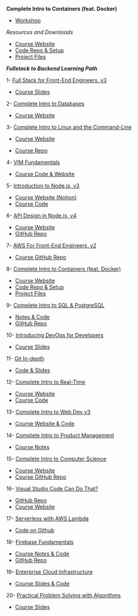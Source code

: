 **Complete Intro to Containers (feat. Docker)**

-   [Workshop](https://frontendmasters.com/courses/complete-intro-containers)

_Resources and Downloads_

-   [Course Website](https://btholt.github.io/complete-intro-to-containers)
-   [Code Repo & Setup](https://github.com/btholt/complete-intro-to-containers)
-   [Project Files](https://github.com/btholt/projects-for-complete-intro-to-containers)

**_Fullstack to Backend Learning Path_**

1- [Full Stack for Front-End Engineers, v3](https://frontendmasters.com/courses/fullstack-v3/)

-   [Course Slides](https://static.frontendmasters.com/assets/courses/2023-04-18-fullstack-v3/fullstack-v3-slides.pdf)

2- [Complete Intro to Databases](https://frontendmasters.com/courses/databases/)

-   [Course Website](https://btholt.github.io/complete-intro-to-databases/)

3- [Complete Intro to Linux and the Command-Line](https://frontendmasters.com/courses/linux-command-line/)

-   [Course Website](https://btholt.github.io/complete-intro-to-linux-and-the-cli/)

-   [Course Repo](https://github.com/btholt/complete-intro-to-linux-and-the-cli)

4- [VIM Fundamentals](https://frontendmasters.com/courses/vim-fundamentals/)

-   [Course Code & Website](https://theprimeagen.github.io/vim-fundamentals/)

5- [Introduction to Node.js, v3](https://frontendmasters.com/courses/node-js-v3/)

-   [Course Website (Notion)](https://scottmoss.notion.site/Intro-to-Node-js-V3-7c8e4ccaebf94b839f425fff13dcc44c)
-   [Course Code](https://github.com/Hendrixer/intro-node-v3)

6- [API Design in Node.js, v4](https://frontendmasters.com/courses/api-design-nodejs-v4/)

-   [Course Website](https://hendrixer.github.io/API-design-v4/)
-   [GitHub Repo](https://github.com/Hendrixer/API-design-v4-course)

7- [AWS For Front-End Engineers, v2](https://frontendmasters.com/courses/aws-v2/)

-   [Course GitHub Repo](https://github.com/stevekinney/aws-v2)

8- [Complete Intro to Containers (feat. Docker)](https://frontendmasters.com/courses/complete-intro-containers)

-   [Course Website](https://btholt.github.io/complete-intro-to-containers)
-   [Code Repo & Setup](https://github.com/btholt/complete-intro-to-containers)
-   [Project Files](https://github.com/btholt/projects-for-complete-intro-to-containers)

9- [Complete Intro to SQL & PostgreSQL](https://frontendmasters.com/courses/sql/)

-   [Notes & Code](https://sql.holt.courses/)
-   [GitHub Repo](https://github.com/btholt/complete-intro-to-sql)

10- [Introducing DevOps for Developers](https://frontendmasters.com/courses/devops/)

-   [Course Slides](https://static.frontendmasters.com/assets/courses/2023-03-09-devops/devops-slides.pdf)

11- [Git In-depth](https://frontendmasters.com/courses/git-in-depth/)

-   [Code & Slides](https://github.com/nnja/advanced-git)

12- [Complete Intro to Real-Time](https://frontendmasters.com/courses/realtime/)

-   [Course Website](https://btholt.github.io/complete-intro-to-realtime/)
-   [Course Code](https://github.com/btholt/realtime-exercises)

13- [Complete Intro to Web Dev v3](https://frontendmasters.com/courses/web-development-v3/)

-   [Course Website & Code](https://btholt.github.io/complete-intro-to-web-dev-v3/)

14- [Complete Intro to Product Management](https://frontendmasters.com/courses/product-management/)

-   [Course Notes](https://pm.holt.courses/)

15- [Complete Intro to Computer Science](https://frontendmasters.com/courses/computer-science-v2/)

-   [Course Website](https://btholt.github.io/complete-intro-to-computer-science/)
-   [Course GitHub Repo](https://github.com/btholt/complete-intro-to-computer-science)

16- [Visual Studio Code Can Do That?](https://frontendmasters.com/courses/customize-vs-code/)
- [GitHub Repo](https://github.com/burkeholland/workshop-vs-code-can-do-that)
- [Course Website](https://burkeholland.gitbook.io/vs-code-can-do-that/)

17- [Serverless with AWS Lambda](https://frontendmasters.com/courses/serverless-aws/)
- [Code on Github](https://github.com/FrontendMasters/serverless-with-aws)

18- [Firebase Fundamentals](https://frontendmasters.com/courses/firebase/)
- [Course Notes & Code](https://frontend-masters-firebase.web.app/1-intro/)
- [GitHub Repo](https://github.com/davideast/firebase-fundamentals-frontend-masters)

19- [Enterprise Cloud Infrastructure](https://frontendmasters.com/courses/enterprise-devops/)
- [Course Slides & Code](https://github.com/ALT-F4-LLC/fem-eci-presentation)

20- [Practical Problem Solving with Algorithms](https://frontendmasters.com/courses/algorithms-practice/)
- [Course Slides](https://static.frontendmasters.com/assets/courses/2023-04-10-algorithms-practice/algorithms-practice-slides.pdf)